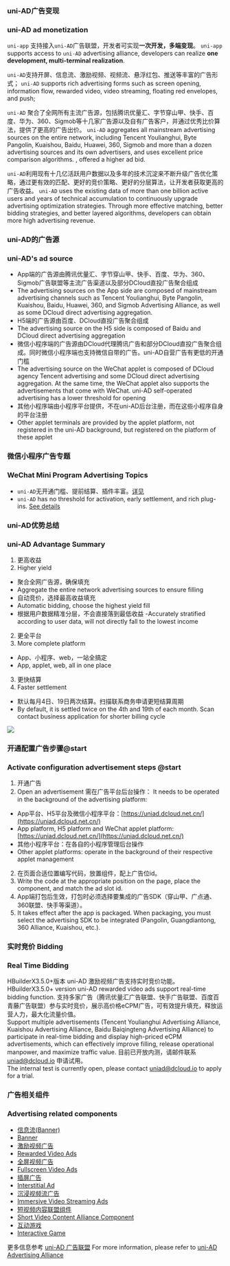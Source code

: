 ### uni-AD广告变现
### uni-AD ad monetization

`uni-app` 支持接入`uni-AD`广告联盟，开发者可实现**一次开发，多端变现**。
`uni-app` supports access to `uni-AD` advertising alliance, developers can realize **one development, multi-terminal realization**.

`uni-AD`支持开屏、信息流、激励视频、视频流、悬浮红包、推送等丰富的广告形式；
`uni-AD` supports rich advertising forms such as screen opening, information flow, rewarded video, video streaming, floating red envelopes, and push;

`uni-AD` 聚合了全网所有主流广告源，包括腾讯优量汇、字节穿山甲、快手、百度、华为、360、Sigmob等十几家广告源以及自有广告客户，并通过优秀比价算法，提供了更高的广告出价。
`uni-AD` aggregates all mainstream advertising sources on the entire network, including Tencent Youlianghui, Byte Pangolin, Kuaishou, Baidu, Huawei, 360, Sigmob and more than a dozen advertising sources and its own advertisers, and uses excellent price comparison algorithms. , offered a higher ad bid.

`uni-AD`利用现有十几亿活跃用户数据以及多年的技术沉淀来不断升级广告优化策略，通过更有效的匹配、更好的竞价策略、更好的分层算法，让开发者获取更高的广告收益。
`uni-AD` uses the existing data of more than one billion active users and years of technical accumulation to continuously upgrade advertising optimization strategies. Through more effective matching, better bidding strategies, and better layered algorithms, developers can obtain more high advertising revenue.


### uni-AD的广告源
### uni-AD's ad source

- App端的广告源由腾讯优量汇、字节穿山甲、快手、百度、华为、360、Sigmob广告联盟等主流广告渠道以及部分DCloud直投广告聚合组成
- The advertising sources on the App side are composed of mainstream advertising channels such as Tencent Youlianghui, Byte Pangolin, Kuaishou, Baidu, Huawei, 360, and Sigmob Advertising Alliance, as well as some DCloud direct advertising aggregation.
- H5端的广告源由百度、DCloud直投广告聚合组成
- The advertising source on the H5 side is composed of Baidu and DCloud direct advertising aggregation
- 微信小程序端的广告源由DCloud代理腾讯广告和部分DCloud直投广告聚合组成。同时微信小程序端也支持微信自带的广告。uni-AD自营广告有更低的开通门槛
- The advertising source on the WeChat applet is composed of DCloud agency Tencent advertising and some DCloud direct advertising aggregation. At the same time, the WeChat applet also supports the advertisements that come with WeChat. uni-AD self-operated advertising has a lower threshold for opening
- 其他小程序端由小程序平台提供，不在uni-AD后台注册，而在这些小程序自身的平台注册
- Other applet terminals are provided by the applet platform, not registered in the uni-AD background, but registered on the platform of these applet


### 微信小程序广告专题
### WeChat Mini Program Advertising Topics
- `uni-AD`无开通门槛、提前结算、插件丰富。[详见](https://uniapp.dcloud.net.cn/component/ad-weixin.html)
- `uni-AD` has no threshold for activation, early settlement, and rich plug-ins. [See details](https://uniapp.dcloud.net.cn/component/ad-weixin.html)

### uni-AD优势总结
### uni-AD Advantage Summary
1. 更高收益
1. Higher yield
  - 聚合全网广告源，确保填充
  - Aggregate the entire network advertising sources to ensure filling
  - 自动竞价，选择最高收益填充
  - Automatic bidding, choose the highest yield fill
  - 根据用户数据精准分层，不会直接落到最低收益
  -Accurately stratified according to user data, will not directly fall to the lowest income
2. 更全平台
2. More complete platform
  - App、小程序、web，一站全搞定
  - App, applet, web, all in one place
3. 更快结算
3. Faster settlement
  - 默认每月4日、19日两次结算。扫描联系商务申请更短结算周期
  - By default, it is settled twice on the 4th and 19th of each month. Scan contact business application for shorter billing cycle

![](https://vkceyugu.cdn.bspapp.com/VKCEYUGU-f184e7c3-1912-41b2-b81f-435d1b37c7b4/e5e4a83a-8a05-40a1-978d-471871f939a6.jpg)

### 开通配置广告步骤@start
### Activate configuration advertisement steps @start

1. 开通广告
1. Open an advertisement
需在广告平台后台操作：
It needs to be operated in the background of the advertising platform:
* App平台、H5平台及微信小程序平台：[https://uniad.dcloud.net.cn/](https://uniad.dcloud.net.cn/)
* App platform, H5 platform and WeChat applet platform: [https://uniad.dcloud.net.cn/](https://uniad.dcloud.net.cn/)
* 其他小程序平台：在各自的小程序管理后台操作
* Other applet platforms: operate in the background of their respective applet management
2. 在页面合适位置编写代码，放置组件，配上广告位id。
2. Write the code at the appropriate position on the page, place the component, and match the ad slot id.
3. App端打包后生效，打包时必须选择要集成的广告SDK（穿山甲、广点通、360联盟、快手等渠道）。
3. It takes effect after the app is packaged. When packaging, you must select the advertising SDK to be integrated (Pangolin, Guangdiantong, 360 Alliance, Kuaishou, etc.).

<a id="bidding"/>

### 实时竞价 Bidding  
### Real Time Bidding
HBuilderX3.5.0+版本 uni-AD 激励视频广告支持实时竞价功能。  
HBuilderX3.5.0+ version uni-AD rewarded video ads support real-time bidding function.
支持多家广告（腾讯优量汇广告联盟、快手广告联盟、百度百青藤广告联盟）参与实时竞价，展示高价格eCPM广告，可有效提升填充，释放运营人力，最大化流量价值。  
Support multiple advertisements (Tencent Youlianghui Advertising Alliance, Kuaishou Advertising Alliance, Baidu Baiqingteng Advertising Alliance) to participate in real-time bidding and display high-priced eCPM advertisements, which can effectively improve filling, release operational manpower, and maximize traffic value.
目前已开放内测，请邮件联系 uniad@dcloud.io 申请试用。  
The internal test is currently open, please contact uniad@dcloud.io to apply for a trial.

### 广告相关组件
### Advertising related components

- [信息流(Banner)](https://uniapp.dcloud.net.cn/component/ad.html)
- [Banner](https://uniapp.dcloud.net.cn/component/ad.html)
- [激励视频广告](https://uniapp.dcloud.net.cn/component/ad-rewarded-video.html)
- [Rewarded Video Ads](https://uniapp.dcloud.net.cn/component/ad-rewarded-video.html)
- [全屏视频广告](https://uniapp.dcloud.net.cn/component/ad-fullscreen-video.html)
- [Fullscreen Video Ads](https://uniapp.dcloud.net.cn/component/ad-fullscreen-video.html)
- [插屏广告](https://uniapp.dcloud.net.cn/component/ad-interstitial.html)
- [Interstitial Ad](https://uniapp.dcloud.net.cn/component/ad-interstitial.html)
- [沉浸视频流广告](https://uniapp.dcloud.net.cn/component/ad-draw.html)
- [Immersive Video Streaming Ads](https://uniapp.dcloud.net.cn/component/ad-draw.html)
- [短视频内容联盟组件](https://uniapp.dcloud.net.cn/component/ad-content-page.html)
- [Short Video Content Alliance Component](https://uniapp.dcloud.net.cn/component/ad-content-page.html)
- [互动游戏](https://uniapp.dcloud.net.cn/api/a-d/interactive.html)
- [Interactive Game](https://uniapp.dcloud.net.cn/api/a-d/interactive.html)


更多信息参考 [uni-AD 广告联盟](https://uniad.dcloud.net.cn)
For more information, please refer to [uni-AD Advertising Alliance](https://uniad.dcloud.net.cn)
